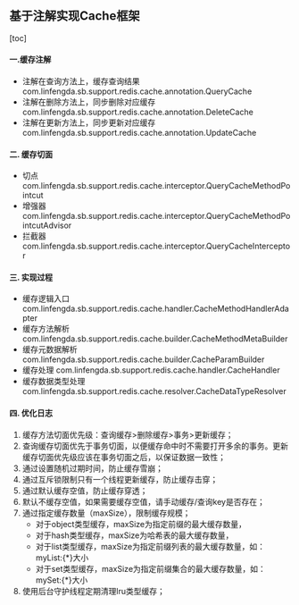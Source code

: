 ## 基于注解实现Cache框架
[toc]

#### 一.缓存注解
* 注解在查询方法上，缓存查询结果
com.linfengda.sb.support.redis.cache.annotation.QueryCache
* 注解在删除方法上，同步删除对应缓存
com.linfengda.sb.support.redis.cache.annotation.DeleteCache
* 注解在更新方法上，同步更新对应缓存
com.linfengda.sb.support.redis.cache.annotation.UpdateCache

#### 二. 缓存切面
* 切点
com.linfengda.sb.support.redis.cache.interceptor.QueryCacheMethodPointcut
* 增强器
com.linfengda.sb.support.redis.cache.interceptor.QueryCacheMethodPointcutAdvisor
* 拦截器
com.linfengda.sb.support.redis.cache.interceptor.QueryCacheInterceptor

#### 三. 实现过程
* 缓存逻辑入口
com.linfengda.sb.support.redis.cache.handler.CacheMethodHandlerAdapter
* 缓存方法解析
com.linfengda.sb.support.redis.cache.builder.CacheMethodMetaBuilder
* 缓存元数据解析
com.linfengda.sb.support.redis.cache.builder.CacheParamBuilder
* 缓存处理
com.linfengda.sb.support.redis.cache.handler.CacheHandler
* 缓存数据类型处理
com.linfengda.sb.support.redis.cache.resolver.CacheDataTypeResolver

#### 四. 优化日志
1. 缓存方法切面优先级：查询缓存>删除缓存>事务>更新缓存；
2. 查询缓存切面优先于事务切面，以便缓存命中时不需要打开多余的事务。更新缓存切面优先级应该在事务切面之后，以保证数据一致性；
3. 通过设置随机过期时间，防止缓存雪崩；
4. 通过互斥锁限制只有一个线程更新缓存，防止缓存击穿；
5. 通过默认缓存空值，防止缓存穿透；
6. 默认不缓存空值，如果需要缓存空值，请手动缓存/查询key是否存在；
7. 通过指定缓存数量（maxSize），限制缓存规模；
    * 对于object类型缓存，maxSize为指定前缀的最大缓存数量，
    * 对于hash类型缓存，maxSize为哈希表的最大缓存数量，
    * 对于list类型缓存，maxSize为指定前缀列表的最大缓存数量，如：myList:{*}大小
    * 对于set类型缓存，maxSize为指定前缀集合的最大缓存数量，如：mySet:{*}大小
8. 使用后台守护线程定期清理lru类型缓存；